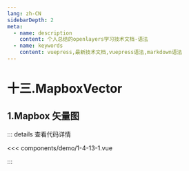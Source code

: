 ```yaml
---
lang: zh-CN
sidebarDepth: 2
meta:
  - name: description
    content: 个人总结的openlayers学习技术文档-语法
  - name: keywords
    content: vuepress,最新技术文档,vuepress语法,markdown语法
---
```


# 十三.MapboxVector

## 1.Mapbox 矢量图


  <Container url="https://zhoubichuan.com/resume/?type=openlayers&name=1-4-13-1.vue" />

::: details 查看代码详情

<<< components/demo/1-4-13-1.vue

:::
